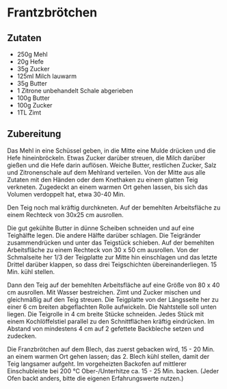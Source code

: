 # Frantzbrötchen

## Zutaten

- 250g Mehl
- 20g Hefe
- 35g Zucker
- 125ml Milch lauwarm
- 35g Butter
- 1 Zitrone unbehandelt Schale abgerieben
- 100g Butter
- 100g Zucker
- 1TL Zimt

## Zubereitung

Das Mehl in eine Schüssel geben, in die Mitte eine Mulde drücken und die Hefe hineinbröckeln. Etwas Zucker darüber streuen, die Milch darüber gießen und die Hefe darin auflösen. Weiche Butter, restlichen Zucker, Salz und Zitronenschale auf dem Mehlrand verteilen. Von der Mitte aus alle Zutaten mit den Händen oder dem Knethaken zu einem glatten Teig verkneten. Zugedeckt an einem warmen Ort gehen lassen, bis sich das Volumen verdoppelt hat, etwa 30-40 Min.

Den Teig noch mal kräftig durchkneten. Auf der bemehlten Arbeitsfläche zu einem Rechteck von 30x25 cm ausrollen.

Die gut gekühlte Butter in dünne Scheiben schneiden und auf eine Teighälfte legen. Die andere Hälfte darüber schlagen. Die Teigränder zusammendrücken und unter das Teigstück schieben. Auf der bemehlten Arbeitsfläche zu einem Rechteck von 30 x 50 cm ausrollen.
Von der Schmalseite her 1/3 der Teigplatte zur Mitte hin einschlagen und das letzte Drittel darüber klappen, so dass drei Teigschichten übereinanderliegen. 15 Min. kühl stellen.

Dann den Teig auf der bemehlten Arbeitsfläche auf eine Größe von 80 x 40 cm ausrollen. Mit Wasser bestreichen. Zimt und Zucker mischen und gleichmäßig auf den Teig streuen. Die Teigplatte von der Längsseite her zu einer 6 cm breiten abgeflachten Rolle aufwickeln. Die Nahtstelle soll unten liegen. Die Teigrolle in 4 cm breite Stücke schneiden. Jedes Stück mit einem Kochlöffelstiel parallel zu den Schnittflächen kräftig eindrücken. Im Abstand von mindestens 4 cm auf 2 gefettete Backbleche setzen und zudecken.

Die Franzbrötchen auf dem Blech, das zuerst gebacken wird, 15 - 20 Min. an einem warmen Ort gehen lassen; das 2. Blech kühl stellen, damit der Teig langsamer aufgeht. Im vorgeheizten Backofen auf mittlerer Einschubleiste bei 200 °C Ober-/Unterhitze ca. 15 - 25 Min. backen. (Jeder Ofen backt anders, bitte die eigenen Erfahrungswerte nutzen.)
